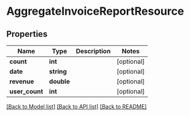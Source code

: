 # AggregateInvoiceReportResource

## Properties
Name | Type | Description | Notes
------------ | ------------- | ------------- | -------------
**count** | **int** |  | [optional] 
**date** | **string** |  | [optional] 
**revenue** | **double** |  | [optional] 
**user_count** | **int** |  | [optional] 

[[Back to Model list]](../README.md#documentation-for-models) [[Back to API list]](../README.md#documentation-for-api-endpoints) [[Back to README]](../README.md)



